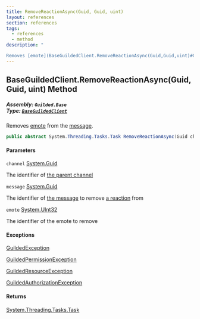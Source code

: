 ```yaml
---
title: RemoveReactionAsync(Guid, Guid, uint)
layout: references
section: references
tags:
  - references
  - method
description: "

Removes [emote](BaseGuildedClient.RemoveReactionAsync(Guid,Guid,uint)#Guilded.Base.BaseGuildedClient.RemoveReactionAsync(Guid,Guid,uint).emote 'Guilded.Base.BaseGuildedClient.RemoveReactionAsync(Guid, Guid, uint).emote') from the [message](BaseGuildedClient.RemoveReactionAsync(Guid,Guid,uint)#Guilded.Base.BaseGuildedClient.RemoveReactionAsync(Guid,Guid,uint).message 'Guilded.Base.BaseGuildedClient.RemoveReactionAsync(Guid, Guid, uint).message')."
---
```


## BaseGuildedClient.RemoveReactionAsync(Guid, Guid, uint) Method
##### **Assembly:** `Guilded.Base`<br/>**Type:** [`BaseGuildedClient`](BaseGuildedClient 'Guilded.Base.BaseGuildedClient')

Removes [emote](BaseGuildedClient.RemoveReactionAsync(Guid,Guid,uint)#Guilded.Base.BaseGuildedClient.RemoveReactionAsync(Guid,Guid,uint).emote 'Guilded.Base.BaseGuildedClient.RemoveReactionAsync(Guid, Guid, uint).emote') from the [message](BaseGuildedClient.RemoveReactionAsync(Guid,Guid,uint)#Guilded.Base.BaseGuildedClient.RemoveReactionAsync(Guid,Guid,uint).message 'Guilded.Base.BaseGuildedClient.RemoveReactionAsync(Guid, Guid, uint).message').

```csharp
public abstract System.Threading.Tasks.Task RemoveReactionAsync(Guid channel, Guid message, uint emote);
```
#### Parameters

<a name='Guilded.Base.BaseGuildedClient.RemoveReactionAsync(Guid,Guid,uint).channel'></a>

`channel` [System.Guid](https://docs.microsoft.com/en-us/dotnet/api/System.Guid 'System.Guid')

The identifier of [the parent channel](ServerChannel 'Guilded.Base.Servers.ServerChannel')

<a name='Guilded.Base.BaseGuildedClient.RemoveReactionAsync(Guid,Guid,uint).message'></a>

`message` [System.Guid](https://docs.microsoft.com/en-us/dotnet/api/System.Guid 'System.Guid')

The identifier of [the message](Message 'Guilded.Base.Content.Message') to remove [a reaction](Reaction 'Guilded.Base.Content.Reaction') from

<a name='Guilded.Base.BaseGuildedClient.RemoveReactionAsync(Guid,Guid,uint).emote'></a>

`emote` [System.UInt32](https://docs.microsoft.com/en-us/dotnet/api/System.UInt32 'System.UInt32')

The identifier of the emote to remove

#### Exceptions

[GuildedException](GuildedException 'Guilded.Base.GuildedException')

[GuildedPermissionException](GuildedPermissionException 'Guilded.Base.GuildedPermissionException')

[GuildedResourceException](GuildedResourceException 'Guilded.Base.GuildedResourceException')

[GuildedAuthorizationException](GuildedAuthorizationException 'Guilded.Base.GuildedAuthorizationException')

#### Returns
[System.Threading.Tasks.Task](https://docs.microsoft.com/en-us/dotnet/api/System.Threading.Tasks.Task 'System.Threading.Tasks.Task')